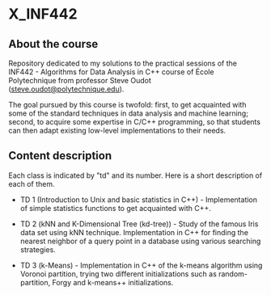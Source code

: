 # X_INF442

## About the course

Repository dedicated to my solutions to the practical sessions of the INF442 - Algorithms for Data Analysis in C++ course of École Polytechnique from professor Steve Oudot (steve.oudot@polytechnique.edu). 

The goal pursued by this course is twofold: first, to get acquainted with some of the standard techniques in data analysis and machine learning; second, to acquire some expertise in C/C++ programming, so that students can then adapt existing low-level implementations to their needs.

## Content description

Each class is indicated by "td" and its number. Here is a short description of each of them.

- TD 1 (Introduction to Unix and basic statistics in C++) - Implementation of simple statistics functions to get acquainted with C++.

- TD 2 (kNN and K-Dimensional Tree (kd-tree)) - Study of the famous Iris data set using kNN technique. Implementation in C++ for finding the nearest neighbor of a query point in a database using various searching strategies. 

- TD 3 (k-Means) - Implementation in C++ of the k-means algorithm using Voronoi partition, trying two different initializations such as random-partition, Forgy and k-means++ initializations. 
